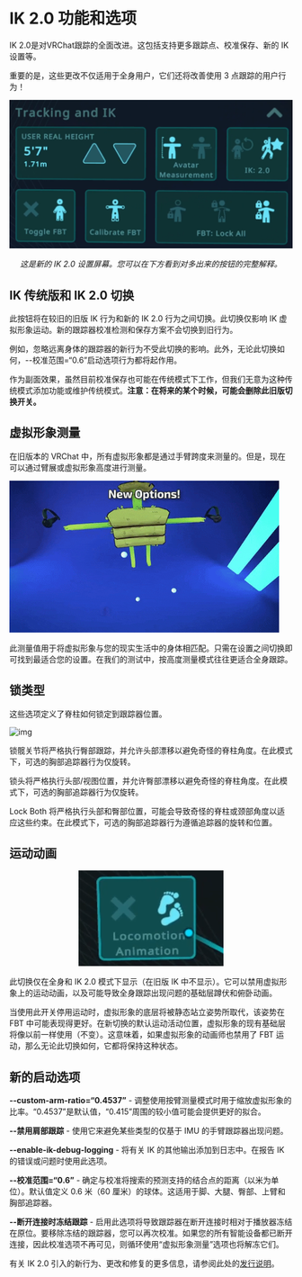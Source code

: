 # IK 2.0 功能和选项

IK 2.0是对VRChat跟踪的全面改进。这包括支持更多跟踪点、校准保存、新的 IK 设置等。

重要的是，这些更改不仅适用于全身用户，它们还将改善使用 3 点跟踪的用户行为！


![img](../img/ik-20-features-and-options-1.png)

<center>

*这是新的 IK 2.0 设置屏幕。您可以在下方看到对多出来的按钮的完整解释。*

</center>

## IK 传统版和 IK 2.0 切换

此按钮将在较旧的旧版 IK 行为和新的 IK 2.0 行为之间切换。此切换仅影响 IK 虚拟形象运动。新的跟踪器校准检测和保存方案不会切换到旧行为。

例如，忽略远离身体的跟踪器的新行为不受此切换的影响。此外，无论此切换如何，--校准范围=“0.6”启动选项行为都将起作用。

作为副面效果，虽然目前校准保存也可能在传统模式下工作，但我们无意为这种传统模式添加功能或维护传统模式。**注意：在将来的某个时候，可能会删除此旧版切换开关。**

## 虚拟形象测量

在旧版本的 VRChat 中，所有虚拟形象都是通过手臂跨度来测量的。但是，现在可以通过臂展或虚拟形象高度进行测量。

![img](../img/ik-20-features-and-options-2.gif)

此测量值用于将虚拟形象与您的现实生活中的身体相匹配。只需在设置之间切换即可找到最适合您的设置。在我们的测试中，按高度测量模式往往更适合全身跟踪。

## 锁类型

这些选项定义了脊柱如何锁定到跟踪器位置。

![img](../img/ik-20-features-and-options-3.gif)

锁髋关节将严格执行臀部跟踪，并允许头部漂移以避免奇怪的脊柱角度。在此模式下，可选的胸部追踪器行为仅旋转。

锁头将严格执行头部/视图位置，并允许臀部漂移以避免奇怪的脊柱角度。在此模式下，可选的胸部追踪器行为仅旋转。

Lock Both 将严格执行头部和臀部位置，可能会导致奇怪的脊柱或颈部角度以适应这些约束。在此模式下，可选的胸部追踪器行为遵循追踪器的旋转和位置。

## 运动动画

<center>

![img](../img/ik-20-features-and-options-4.png)

</center>

此切换仅在全身和 IK 2.0 模式下显示（在旧版 IK 中不显示）。它可以禁用虚拟形象上的运动动画，以及可能导致全身跟踪出现问题的基础层蹲伏和俯卧动画。

当使用此开关停用运动时，虚拟形象的底层将被静态站立姿势所取代，该姿势在 FBT 中可能表现得更好。在新切换的默认运动活动位置，虚拟形象的现有基础层将像以前一样使用（不变）。这意味着，如果虚拟形象的动画师也禁用了 FBT 运动，那么无论此切换如何，它都将保持这种状态。

## 新的启动选项

**--custom-arm-ratio=“0.4537”** - 调整使用按臂测量模式时用于缩放虚拟形象的比率。“0.4537”是默认值，“0.415”周围的较小值可能会提供更好的拟合。

**--禁用肩部跟踪** - 使用它来避免某些类型的仅基于 IMU 的手臂跟踪器出现问题。

**--enable-ik-debug-logging** - 将有关 IK 的其他输出添加到日志中。在报告 IK 的错误或问题时使用此选项。

**--校准范围=“0.6”** - 确定与校准将搜索的预测支持的结合点的距离（以米为单位）。默认值定义 0.6 米（60 厘米）的球体。这适用于脚、大腿、臀部、上臂和胸部追踪器。

**--断开连接时冻结跟踪** - 启用此选项将导致跟踪器在断开连接时相对于播放器冻结在原位。要移除冻结的跟踪器，您可以再次校准。如果您的所有智能设备都已断开连接，因此校准选项不再可见，则循环使用“虚拟形象测量”选项也将解冻它们。

有关 IK 2.0 引入的新行为、更改和修复的更多信息，请参阅此处的[发行说明](https://docs.vrchat.com/v2022.2.1/docs/latest-release)。